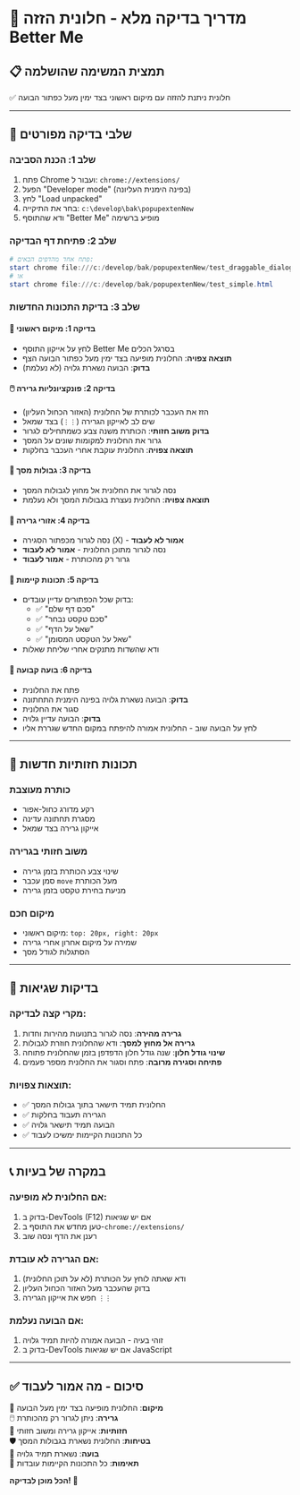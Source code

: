 # 🧪 מדריך בדיקה מלא - חלונית הזזה Better Me

## 📋 **תמצית המשימה שהושלמה**
✅ חלונית ניתנת להזזה עם מיקום ראשוני בצד ימין מעל כפתור הבועה

---

## 🚀 **שלבי בדיקה מפורטים**

### **שלב 1: הכנת הסביבה**
1. פתח Chrome ועבור ל: `chrome://extensions/`
2. הפעל "Developer mode" (בפינה הימנית העליונה)
3. לחץ "Load unpacked"
4. בחר את התיקייה: `c:\develop\bak\popupextenNew`
5. ודא שהתוסף "Better Me" מופיע ברשימה

### **שלב 2: פתיחת דף הבדיקה**
```powershell
# פתח אחד מהדפים הבאים:
start chrome file:///c:/develop/bak/popupextenNew/test_draggable_dialog.html
# או
start chrome file:///c:/develop/bak/popupextenNew/test_simple.html
```

### **שלב 3: בדיקת התכונות החדשות**

#### **🎯 בדיקה 1: מיקום ראשוני**
- לחץ על אייקון התוסף Better Me בסרגל הכלים
- **תוצאה צפויה**: החלונית מופיעה בצד ימין מעל כפתור הבועה הצף
- **בדוק**: הבועה נשארת גלויה (לא נעלמת)

#### **🖱️ בדיקה 2: פונקציונליות גרירה**
- הזז את העכבר לכותרת של החלונית (האזור הכחול העליון)
- שים לב לאייקון הגרירה (`⋮⋮`) בצד שמאל
- **בדוק משוב חזותי**: הכותרת משנה צבע כשמתחילים לגרור
- גרור את החלונית למקומות שונים על המסך
- **תוצאה צפויה**: החלונית עוקבת אחרי העכבר בחלקות

#### **🎯 בדיקה 3: גבולות מסך**
- נסה לגרור את החלונית אל מחוץ לגבולות המסך
- **תוצאה צפויה**: החלונית נעצרת בגבולות המסך ולא נעלמת

#### **🚫 בדיקה 4: אזורי גרירה**
- נסה לגרור מכפתור הסגירה (X) - **אמור לא לעבוד**
- נסה לגרור מתוכן החלונית - **אמור לא לעבוד**
- גרור רק מהכותרת - **אמור לעבוד**

#### **🔄 בדיקה 5: תכונות קיימות**
- בדוק שכל הכפתורים עדיין עובדים:
  - ✅ "סכם דף שלם"
  - ✅ "סכם טקסט נבחר"
  - ✅ "שאל על הדף"
  - ✅ "שאל על הטקסט המסומן"
- ודא שהשדות מתנקים אחרי שליחת שאלות

#### **💫 בדיקה 6: בועה קבועה**
- פתח את החלונית
- **בדוק**: הבועה נשארת גלויה בפינה הימנית התחתונה
- סגור את החלונית
- **בדוק**: הבועה עדיין גלויה
- לחץ על הבועה שוב - החלונית אמורה להיפתח במקום החדש שגררת אליו

---

## 🎨 **תכונות חזותיות חדשות**

### **כותרת מעוצבת**
- רקע מדורג כחול-אפור
- מסגרת תחתונה עדינה
- אייקון גרירה בצד שמאל

### **משוב חזותי בגרירה**
- שינוי צבע הכותרת בזמן גרירה
- סמן עכבר `move` מעל הכותרת
- מניעת בחירת טקסט בזמן גרירה

### **מיקום חכם**
- מיקום ראשוני: `top: 20px, right: 20px`
- שמירה על מיקום אחרון אחרי גרירה
- הסתגלות לגודל מסך

---

## 🐛 **בדיקות שגיאות**

### **מקרי קצה לבדיקה:**
1. **גרירה מהירה**: נסה לגרור בתנועות מהירות וחדות
2. **גרירה אל מחוץ למסך**: ודא שהחלונית חוזרת לגבולות
3. **שינוי גודל חלון**: שנה גודל חלון הדפדפן בזמן שהחלונית פתוחה
4. **פתיחה וסגירה מרובה**: פתח וסגור את החלונית מספר פעמים

### **תוצאות צפויות:**
- ✅ החלונית תמיד תישאר בתוך גבולות המסך
- ✅ הגרירה תעבוד בחלקות
- ✅ הבועה תמיד תישאר גלויה
- ✅ כל התכונות הקיימות ימשיכו לעבוד

---

## 📞 **במקרה של בעיות**

### **אם החלונית לא מופיעה:**
1. בדוק ב-DevTools (F12) אם יש שגיאות
2. טען מחדש את התוסף ב-`chrome://extensions/`
3. רענן את הדף ונסה שוב

### **אם הגרירה לא עובדת:**
1. ודא שאתה לוחץ על הכותרת (לא על תוכן החלונית)
2. בדוק שהעכבר מעל האזור הכחול העליון
3. חפש את אייקון הגרירה `⋮⋮`

### **אם הבועה נעלמת:**
1. זוהי בעיה - הבועה אמורה להיות תמיד גלויה
2. בדוק ב-DevTools אם יש שגיאות JavaScript

---

## ✅ **סיכום - מה אמור לעבוד**

🎯 **מיקום**: החלונית מופיעה בצד ימין מעל הבועה  
🖱️ **גרירה**: ניתן לגרור רק מהכותרת  
🎨 **חזותיות**: אייקון גרירה ומשוב חזותי  
🛡️ **בטיחות**: החלונית נשארת בגבולות המסך  
💫 **בועה**: נשארת תמיד גלויה  
🔄 **תאימות**: כל התכונות הקיימות עובדות  

**הכל מוכן לבדיקה! 🚀**
